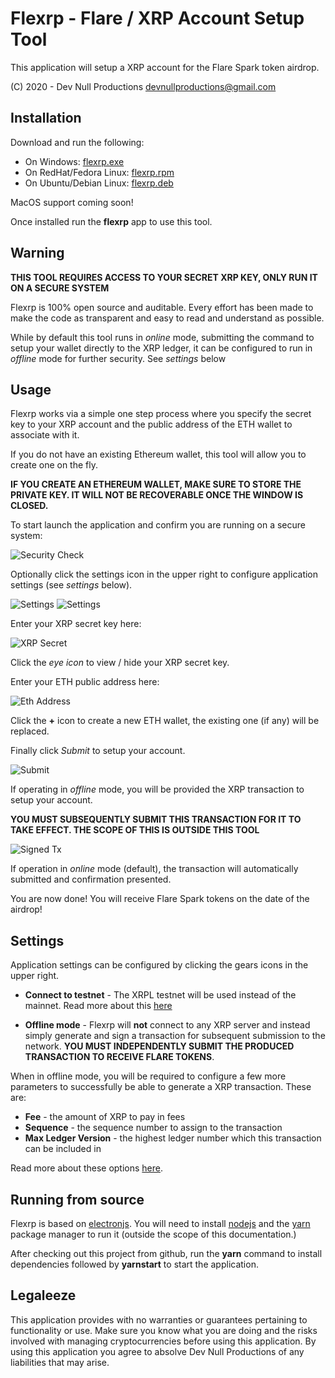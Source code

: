 # Flexrp - Flare / XRP Account Setup Tool

This application will setup a XRP account for the Flare Spark token airdrop.

(C) 2020 - Dev Null Productions <devnullproductions@gmail.com>

## Installation

Download and run the following:

- On Windows: [flexrp.exe](https://github.com/DevNullProd/flexrp/raw/main/dist/flexrp-1.0.0.exe)
- On RedHat/Fedora Linux: [flexrp.rpm](https://github.com/DevNullProd/flexrp/raw/main/dist/flexrp-1.0.0.x86_64.rpm)
- On Ubuntu/Debian Linux: [flexrp.deb](https://github.com/DevNullProd/flexrp/raw/main/dist/flexrp_1.0.0_amd64.deb)

MacOS support coming soon!

Once installed run the **flexrp** app to use this tool.

## Warning

**THIS TOOL REQUIRES ACCESS TO YOUR SECRET XRP KEY, ONLY RUN IT ON A SECURE SYSTEM**

Flexrp is 100% open source and auditable. Every effort has been made to make the code as transparent and easy to read and understand as possible.

While by default this tool runs in *online* mode, submitting the command to setup your wallet directly to the XRP ledger, it can be configured to run in *offline* mode for further security. See *settings* below

## Usage

Flexrp works via a simple one step process where you specify the secret key to your XRP account and the public address of the ETH wallet to associate with it.

If you do not have an existing Ethereum wallet, this tool will allow you to create one on the fly.

**IF YOU CREATE AN ETHEREUM WALLET, MAKE SURE TO STORE THE PRIVATE KEY. IT WILL NOT BE RECOVERABLE ONCE THE WINDOW IS CLOSED.**

To start launch the application and confirm you are running on a secure system:

![Security Check](screenshots/secure-system.png)

Optionally click the settings icon in the upper right to configure application settings (see *settings* below).

![Settings](screenshots/settings-control.png)
![Settings](screenshots/settings-window.png)

Enter your XRP secret key here:

![XRP Secret](screenshots/xrp-secret-input.png)

Click the *eye icon* to view / hide your XRP secret key.

Enter your ETH public address here:

![Eth Address](screenshots/eth-address-input.png)

Click the **+** icon to create a new ETH wallet, the existing one (if any) will be replaced. 

Finally click *Submit* to setup your account.

![Submit](screenshots/submit-tx.png)

If operating in *offline* mode, you will be provided the XRP transaction to setup your account.

**YOU MUST SUBSEQUENTLY SUBMIT THIS TRANSACTION FOR IT TO TAKE EFFECT. THE SCOPE OF THIS IS OUTSIDE THIS TOOL**

![Signed Tx](screenshots/signed-tx.png)

If operation in *online* mode (default), the transaction will automatically submitted and confirmation presented.

You are now done! You will receive Flare Spark tokens on the date of the airdrop!

## Settings

Application settings can be configured by clicking the gears icons in the upper right.

- **Connect to testnet** - The XRPL testnet will be used instead of the mainnet. Read more about this [here](https://xrpl.org/parallel-networks.html)

- **Offline mode** - Flexrp will **not** connect to any XRP server and instead simply generate and sign a transaction for subsequent submission to the network. **YOU MUST INDEPENDENTLY SUBMIT THE PRODUCED TRANSACTION TO RECEIVE FLARE TOKENS**.

When in offline mode, you will be required to configure a few more parameters to successfully be able to generate a XRP transaction. These are:

- **Fee** - the amount of XRP to pay in fees
- **Sequence** - the sequence number to assign to the transaction
- **Max Ledger Version** - the highest ledger number which this transaction can be included in

Read more about these options [here](https://xrpl.org/rippleapi-reference.html#transaction-instructions).

## Running from source

Flexrp is based on [electronjs](https://www.electronjs.org/). You will need to install [nodejs](https://nodejs.org/en/) and the [yarn](https://yarnpkg.com/) package manager to run it (outside the scope of this documentation.)

After checking out this project from github, run the **yarn** command to install dependencies followed by **yarnstart** to start the application.

## Legaleeze

This application provides with no warranties or guarantees pertaining to functionality or use. Make sure you know what you are doing and the risks involved with managing cryptocurrencies before using this application. By using this application you agree to absolve Dev Null Productions of any liabilities that may arise.
